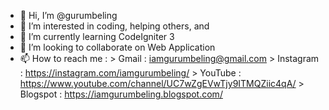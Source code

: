 - 👋 Hi, I’m @gurumbeling
- 👀 I’m interested in coding, helping others, and 
- 🌱 I’m currently learning CodeIgniter 3
- 💞️ I’m looking to collaborate on Web Application
- 📫 How to reach me : 
      > Gmail     : iamgurumbeling@gmail.com
      > Instagram : https://instagram.com/iamgurumbeling/
      > YouTube   : https://www.youtube.com/channel/UC7wZgEVwTjy9ITMQZiic4qA/
      > Blogspot  : https://iamgurumbeling.blogspot.com/

<!---
gurumbeling/gurumbeling is a ✨ special ✨ repository because its `README.md` (this file) appears on your GitHub profile.
You can click the Preview link to take a look at your changes.
--->

